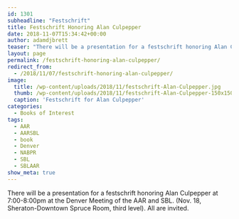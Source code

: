 ```yaml
---
id: 1301
subheadline: "Festschrift"
title: Festschrift Honoring Alan Culpepper
date: 2018-11-07T15:34:42+00:00
author: adamdjbrett
teaser: "There will be a presentation for a festschrift honoring Alan Culpepper at 7:00-8:00pm at the Denver Meeting of the AAR and SBL. (Nov. 18, Sheraton-Downtown Spruce Room, third level). All are invited."
layout: page
permalink: /festschrift-honoring-alan-culpepper/
redirect_from:
  - /2018/11/07/festschrift-honoring-alan-culpepper/
image:
  title: /wp-content/uploads/2018/11/festschrift-Alan-Culpepper.jpg
  thumb: /wp-content/uploads/2018/11/festschrift-Alan-Culpepper-150x150.jpg
  caption: 'Festschrift for Alan Culpepper'
categories:
  - Books of Interest
tags:
  - AAR
  - AARSBL
  - book
  - Denver
  - NABPR
  - SBL
  - SBLAAR
show_meta: true  
---
```



There will be a presentation for a festschrift honoring Alan Culpepper at 7:00-8:00pm at the Denver Meeting of the AAR and SBL. (Nov. 18, Sheraton-Downtown Spruce Room, third level). All are invited.

